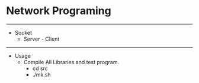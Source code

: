 # Network Programing

---------------------------

* Socket
  * Server - Client

---------------------------

* Usage
  * Compile All Libraries and test program.
    * cd src
    * ./mk.sh
